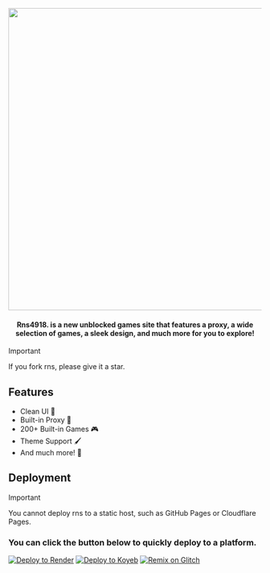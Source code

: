 <div align=center>

<kbd><img align="center" src="public/media/LLBIG.svg" width="600"></kbd>

<h4 align="center">Rns4918. is a new unblocked games site that features a proxy, a wide selection of games, a sleek design, and much more for you to explore!</h4>
</div>

> [!IMPORTANT]
> If you fork rns, please give it a star.


## Features

- Clean UI 🧽
- Built-in Proxy 🚀
- 200+ Built-in Games 🎮
- Theme Support 🖌️
- And much more! 🤯

## Deployment

> [!IMPORTANT]
> You cannot deploy rns to a static host, such as GitHub Pages or Cloudflare Pages.

### You can click the button below to quickly deploy to a platform.

[![Deploy to Render](https://binbashbanana.github.io/deploy-buttons/buttons/remade/render.svg)](https://render.com/deploy?repo=https://github.com/Parcoil/lunaar.org)
[![Deploy to Koyeb](https://binbashbanana.github.io/deploy-buttons/buttons/remade/koyeb.svg)](https://app.koyeb.com/deploy?type=git&repository=github.com/Parcoil/lunaar.org&branch=main&name=Lunaar)
<a target="_blank" href="https://glitch.com/edit/#!/import/github/parcoil/lunaar.org"><img alt="Remix on Glitch" src="https://binbashbanana.github.io/deploy-buttons/buttons/remade/glitch.svg"></a>


